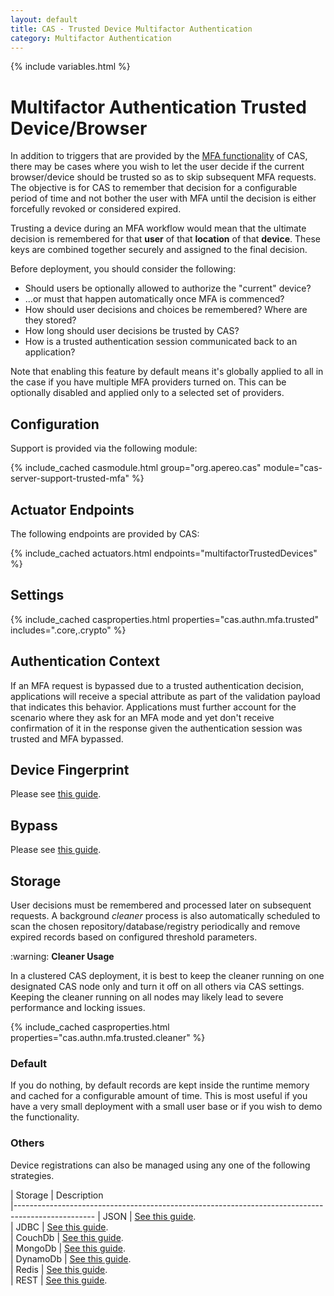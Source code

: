 ```yaml
---
layout: default
title: CAS - Trusted Device Multifactor Authentication
category: Multifactor Authentication
---
```


{% include variables.html %}

# Multifactor Authentication Trusted Device/Browser

In addition to triggers that are provided by the [MFA functionality](Configuring-Multifactor-Authentication.html) of CAS, there may be
cases where you wish to let the user decide if the current browser/device should be trusted so as to skip subsequent MFA requests. The
objective is for CAS to remember that decision for a configurable period of time and not bother the user with MFA until the decision
is either forcefully revoked or considered expired.

Trusting a device during an MFA workflow would mean that the ultimate decision is remembered for that **user** of that **location**
of that **device**. These keys are combined together securely and assigned to the final decision.

Before deployment, you should consider the following:

- Should users be optionally allowed to authorize the "current" device?
- ...or must that happen automatically once MFA is commenced?
- How should user decisions and choices be remembered? Where are they stored?
- How long should user decisions be trusted by CAS?
- How is a trusted authentication session communicated back to an application?

Note that enabling this feature by default means it's globally applied to all in the case if you have multiple MFA providers turned on.
This can be optionally disabled and applied only to a selected set of providers.

## Configuration

Support is provided via the following module:

{% include_cached casmodule.html group="org.apereo.cas" module="cas-server-support-trusted-mfa" %}

## Actuator Endpoints

The following endpoints are provided by CAS:

{% include_cached actuators.html endpoints="multifactorTrustedDevices" %}

## Settings

{% include_cached casproperties.html properties="cas.authn.mfa.trusted" includes=".core,.crypto" %}

## Authentication Context

If an MFA request is bypassed due to a trusted authentication decision, applications will receive a special attribute as part of
the validation payload that indicates this behavior. Applications must further account for the scenario where they ask for an MFA
mode and yet don't receive confirmation of it in the response given the authentication session was trusted and MFA bypassed.

## Device Fingerprint

Please see [this guide](Multifactor-TrustedDevice-Authentication-DeviceFingerprint.html).

## Bypass

Please see [this guide](Multifactor-TrustedDevice-Authentication-Bypass.html).

## Storage

User decisions must be remembered and processed later on subsequent 
requests. A background *cleaner* process is also automatically scheduled to 
scan the chosen repository/database/registry periodically and remove expired records based on configured threshold parameters.

<div class="alert alert-warning">:warning: <strong>Cleaner Usage</strong><p>In a clustered CAS deployment, it is best to keep 
the cleaner running on one designated CAS 
node only and turn it off on all others via CAS settings. Keeping the cleaner running on all 
nodes may likely lead to severe performance and locking issues.</p></div>

{% include_cached casproperties.html properties="cas.authn.mfa.trusted.cleaner" %}

### Default

If you do nothing, by default records are kept inside the runtime memory and cached for a configurable amount of time.
This is most useful if you have a very small deployment with a small user base or if you wish to demo the functionality.

### Others

Device registrations can also be managed using any one of the following strategies.

| Storage          | Description                                         
|--------------------------------------------------------------------------------------------------
| JSON     | [See this guide](Multifactor-TrustedDevice-Authentication-Storage-JSON.html).  
| JDBC     | [See this guide](Multifactor-TrustedDevice-Authentication-Storage-JDBC.html).  
| CouchDb     | [See this guide](Multifactor-TrustedDevice-Authentication-Storage-CouchDb.html).  
| MongoDb     | [See this guide](Multifactor-TrustedDevice-Authentication-Storage-MongoDb.html).  
| DynamoDb     | [See this guide](Multifactor-TrustedDevice-Authentication-Storage-DynamoDb.html).  
| Redis     | [See this guide](Multifactor-TrustedDevice-Authentication-Storage-Redis.html).  
| REST     | [See this guide](Multifactor-TrustedDevice-Authentication-Storage-Rest.html).  
